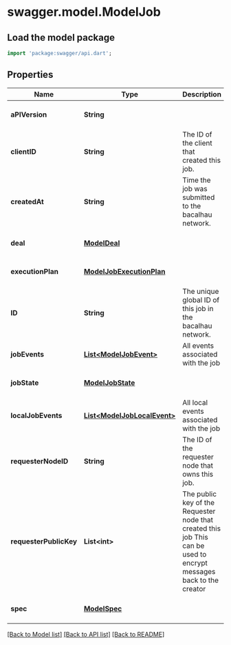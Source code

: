 # swagger.model.ModelJob

## Load the model package
```dart
import 'package:swagger/api.dart';
```

## Properties
Name | Type | Description | Notes
------------ | ------------- | ------------- | -------------
**aPIVersion** | **String** |  | [optional] [default to null]
**clientID** | **String** | The ID of the client that created this job. | [optional] [default to null]
**createdAt** | **String** | Time the job was submitted to the bacalhau network. | [optional] [default to null]
**deal** | [**ModelDeal**](ModelDeal.md) |  | [optional] [default to null]
**executionPlan** | [**ModelJobExecutionPlan**](ModelJobExecutionPlan.md) |  | [optional] [default to null]
**ID** | **String** | The unique global ID of this job in the bacalhau network. | [optional] [default to null]
**jobEvents** | [**List&lt;ModelJobEvent&gt;**](ModelJobEvent.md) | All events associated with the job | [optional] [default to []]
**jobState** | [**ModelJobState**](ModelJobState.md) |  | [optional] [default to null]
**localJobEvents** | [**List&lt;ModelJobLocalEvent&gt;**](ModelJobLocalEvent.md) | All local events associated with the job | [optional] [default to []]
**requesterNodeID** | **String** | The ID of the requester node that owns this job. | [optional] [default to null]
**requesterPublicKey** | **List&lt;int&gt;** | The public key of the Requester node that created this job This can be used to encrypt messages back to the creator | [optional] [default to []]
**spec** | [**ModelSpec**](ModelSpec.md) |  | [optional] [default to null]

[[Back to Model list]](../README.md#documentation-for-models) [[Back to API list]](../README.md#documentation-for-api-endpoints) [[Back to README]](../README.md)

